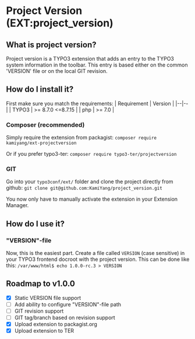 # Project Version (EXT:project_version)  

## What is project version?
Project version is a TYPO3  extension that adds an entry to the TYPO3 system information in the toolbar. This entry is based either on the common 'VERSION' file or on the local GIT revision.

## How do I install it? 
First make sure you match the requirements:
| Requirement | Version |
|--|--|
| TYPO3 | >= 8.7.0 <=8.7.15 |
| php | >= 7.0 |

### Composer (recommended)
Simply require the extension from packagist: 
`composer require kamiyang/ext-projectversion`

Or if you prefer typo3-ter:
`composer require typo3-ter/projectversion`

### GIT
Go into your `typo3conf/ext/` folder and clone the project directly from github:
`git clone git@github.com:KamiYang/project_version.git`

You now only have to manually activate the extension in your Extension Manager.

## How do I use it?
### "VERSION"-file
Now, this is the easiest part. Create a file called `VERSION` (case sensitive) in your TYPO3 frontend docroot with the project version. This can be done like this: 
`/var/www/html$ echo 1.0.0-rc.3 > VERSION`

## Roadmap to v1.0.0
 
 - [x] Static VERSION file support
 - [ ] Add ability to configure "VERSION"-file path
 - [ ] GIT revision support
 - [ ] GIT tag/branch based on revision support 
 - [x] Upload extension to packagist.org
 - [x] Upload extension to TER
